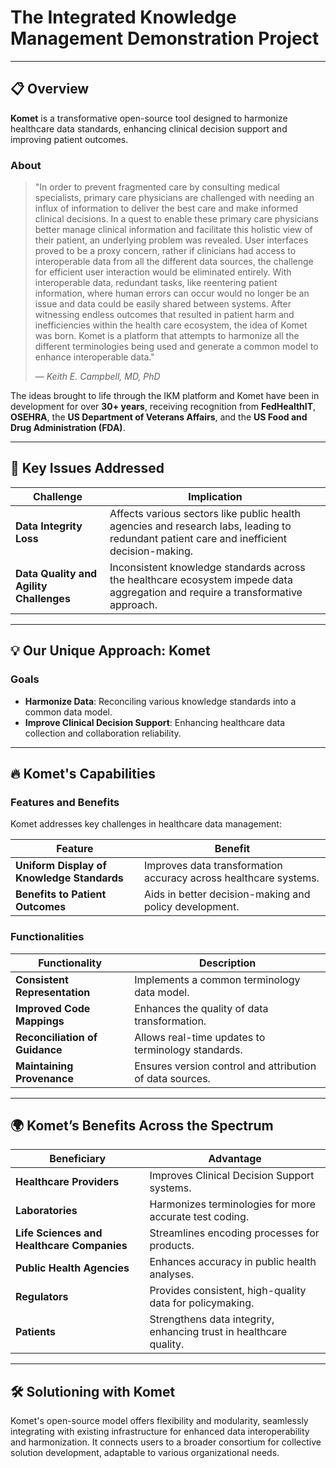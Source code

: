 # The Integrated Knowledge Management Demonstration Project

---

## 📋 Overview

<div style={{ backgroundColor: '#e6f4ea', padding: '15px', borderLeft: '5px solid #34a853', marginBottom: '20px', borderRadius: '5px' }}>
  <strong>Komet</strong> is a transformative open-source tool designed to harmonize healthcare data standards, enhancing clinical decision support and improving patient outcomes.
</div>

### About 
> "In order to prevent fragmented care by consulting medical specialists, primary care physicians are challenged with needing an influx of information to deliver the best care and make informed clinical decisions. In a quest to enable these primary care physicians better manage clinical information and facilitate this holistic view of their patient, an underlying problem was revealed. User interfaces proved to be a proxy concern, rather if clinicians had access to interoperable data from all the different data sources, the challenge for efficient user interaction would be eliminated entirely. With interoperable data, redundant tasks, like reentering patient information, where human errors can occur would no longer be an issue and data could be easily shared between systems. After witnessing endless outcomes that resulted in patient harm and inefficiencies within the health care ecosystem, the idea of Komet was born. Komet is a platform that attempts to harmonize all the different terminologies being used and generate a common model to enhance interoperable data."
> 
> — *Keith E. Campbell, MD, PhD*

The ideas brought to life through the IKM platform and Komet have been in development for over **30+ years**, receiving recognition from **FedHealthIT**, **OSEHRA**, the **US Department of Veterans Affairs**, and the **US Food and Drug Administration (FDA)**.

---

## 🚩 Key Issues Addressed

| **Challenge**                         | **Implication** |
|---------------------------------------|-----------------|
| **Data Integrity Loss**             | Affects various sectors like public health agencies and research labs, leading to redundant patient care and inefficient decision-making. |
| **Data Quality and Agility Challenges** | Inconsistent knowledge standards across the healthcare ecosystem impede data aggregation and require a transformative approach. |

---

## 💡 Our Unique Approach: Komet

### Goals
- **Harmonize Data**: Reconciling various knowledge standards into a common data model.
- **Improve Clinical Decision Support**: Enhancing healthcare data collection and collaboration reliability.

---

## 🔥 Komet's Capabilities

### Features and Benefits
Komet addresses key challenges in healthcare data management:

| **Feature**                                 | **Benefit** |
|---------------------------------------------|-------------|
| **Uniform Display of Knowledge Standards**  | Improves data transformation accuracy across healthcare systems. |
| **Benefits to Patient Outcomes**            | Aids in better decision-making and policy development. |

### Functionalities

| **Functionality**                           | **Description** |
|---------------------------------------------|-----------------|
| **Consistent Representation**               | Implements a common terminology data model. |
| **Improved Code Mappings**                 | Enhances the quality of data transformation. |
| **Reconciliation of Guidance**             | Allows real-time updates to terminology standards. |
| **Maintaining Provenance**                 | Ensures version control and attribution of data sources. |

---

## 🌍 Komet’s Benefits Across the Spectrum

| **Beneficiary**                            | **Advantage** |
|--------------------------------------------|---------------|
| **Healthcare Providers**                 | Improves Clinical Decision Support systems. |
| **Laboratories**                         | Harmonizes terminologies for more accurate test coding. |
| **Life Sciences and Healthcare Companies**  | Streamlines encoding processes for products. |
| **Public Health Agencies**              | Enhances accuracy in public health analyses. |
| **Regulators**                           | Provides consistent, high-quality data for policymaking. |
| **Patients**                             | Strengthens data integrity, enhancing trust in healthcare quality. |

---

## 🛠️ Solutioning with Komet

<div style={{ backgroundColor: '#e6f4ea', padding: '15px', borderLeft: '5px solid #34a853', marginBottom: '20px', borderRadius: '5px' }}>
Komet's open-source model offers flexibility and modularity, seamlessly integrating with existing infrastructure for enhanced data interoperability and harmonization. It connects users to a broader consortium for collective solution development, adaptable to various organizational needs.
</div>

